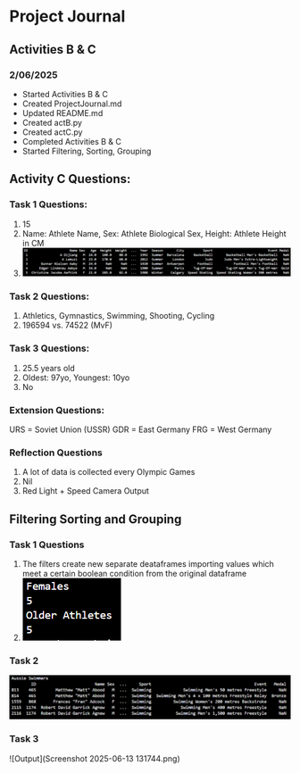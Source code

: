 # Project Journal

## Activities B & C

### 2/06/2025
- Started Activities B & C
- Created ProjectJournal.md
- Updated README.md
- Created actB.py
- Created actC.py
- Completed Activities B & C
- Started Filtering, Sorting, Grouping


## Activity C Questions:
### Task 1 Questions:
1. 15
2. Name: Athlete Name, Sex: Athlete Biological Sex, Height: Athlete Height in CM
3. ![First 5 rows of athlete_events.csv](image.png)

### Task 2 Questions:
1. Athletics, Gymnastics, Swimming, Shooting, Cycling
2. 196594 vs. 74522 (MvF)

### Task 3 Questions:
1. 25.5 years old
2. Oldest: 97yo, Youngest: 10yo
3. No

### Extension Questions:
URS = Soviet Union (USSR)
GDR = East Germany
FRG = West Germany

### Reflection Questions
1. A lot of data is collected every Olympic Games
2. Nil
3. Red Light + Speed Camera Output

## Filtering Sorting and Grouping

### Task 1 Questions
1. The filters create new separate deataframes importing values which meet a certain boolean condition from the original dataframe
2. ![Females: 5, Older Athletes: 5](image-1.png)

### Task 2
![Output](image-2.png)

### Task 3
![Output](Screenshot 2025-06-13 131744.png)